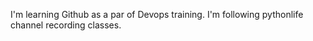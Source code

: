 I'm learning Github as a par of Devops training.
I'm following pythonlife channel recording classes.